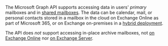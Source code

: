 ﻿---
author: "angelgolfer-ms"
localization_priority: Priority
ms.prod: "outlook"
ms.topic: include
---

<!-- markdownlint-disable MD041-->

The Microsoft Graph API supports accessing data in users' _primary_ mailboxes and in [shared mailboxes](https://support.office.com/article/open-and-use-a-shared-mailbox-in-outlook-d94a8e9e-21f1-4240-808b-de9c9c088afd). The data can be calendar, mail, or personal contacts stored in a mailbox in the cloud on Exchange Online as part of Microsoft 365, or on Exchange on-premises in a [hybrid deployment](/graph/hybrid-rest-support).

The API does _not_ support accessing in-place archive mailboxes, not [on Exchange Online](/office365/servicedescriptions/exchange-online-archiving-service-description/archive-features#archive-mailbox) nor [on Exchange Server](/Exchange/policy-and-compliance/in-place-archiving/in-place-archiving?view=exchserver-2019).
